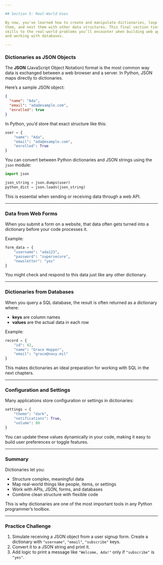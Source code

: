 ```yaml
---

## Section 5: Real-World Uses

By now, you've learned how to create and manipulate dictionaries, loop through
them, and nest them with other data structures. This final section ties those
skills to the real-world problems you’ll encounter when building web apps, APIs,
and working with databases.

---
```


### Dictionaries as JSON Objects

The **JSON** (JavaScript Object Notation) format is the most common way data is
exchanged between a web browser and a server. In Python, JSON maps directly to
dictionaries.

Here’s a sample JSON object:

```json
{
  "name": "Ada",
  "email": "ada@example.com",
  "enrolled": true
}
```

In Python, you’d store that exact structure like this:

```python
user = {
    "name": "Ada",
    "email": "ada@example.com",
    "enrolled": True
}
```

You can convert between Python dictionaries and JSON strings using the `json`
module:

```python
import json

json_string = json.dumps(user)
python_dict = json.loads(json_string)
```

This is essential when sending or receiving data through a web API.

---

### Data from Web Forms

When you submit a form on a website, that data often gets turned into a
dictionary before your code processes it.

Example:

```python
form_data = {
    "username": "ada123",
    "password": "supersecure",
    "newsletter": "yes"
}
```

You might check and respond to this data just like any other dictionary.

---

### Dictionaries from Databases

When you query a SQL database, the result is often returned as a dictionary
where:

* **keys** are column names
* **values** are the actual data in each row

Example:

```python
record = {
    "id": 42,
    "name": "Grace Hopper",
    "email": "grace@navy.mil"
}
```

This makes dictionaries an ideal preparation for working with SQL in the next
chapters.

---

### Configuration and Settings

Many applications store configuration or settings in dictionaries:

```python
settings = {
    "theme": "dark",
    "notifications": True,
    "volume": 80
}
```

You can update these values dynamically in your code, making it easy to build
user preferences or toggle features.

---

### Summary

Dictionaries let you:

* Structure complex, meaningful data
* Map real-world things like people, items, or settings
* Work with APIs, JSON, forms, and databases
* Combine clean structure with flexible code

This is why dictionaries are one of the most important tools in any Python
programmer’s toolbox.

---

### Practice Challenge

1. Simulate receiving a JSON object from a user signup form. Create a dictionary
   with `"username"`, `"email"`, `"subscribe"` keys.
2. Convert it to a JSON string and print it.
3. Add logic to print a message like `"Welcome, Ada!"` only if `"subscribe"` is
   `"yes"`.

